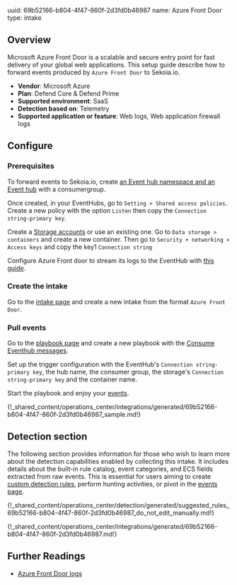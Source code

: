 uuid: 69b52166-b804-4f47-860f-2d3fd0b46987
name: Azure Front Door
type: intake

## Overview

Microsoft Azure Front Door is a scalable and secure entry point for fast delivery of your global web applications. This setup guide describe how to forward events produced by `Azure Front Door` to Sekoia.io.

- **Vendor**: Microsoft Azure
- **Plan**: Defend Core & Defend Prime
- **Supported environment**: SaaS
- **Detection based on**: Telemetry
- **Supported application or feature**: Web logs, Web application firewall logs

## Configure

### Prerequisites

To forward events to Sekoia.io, create [an Event hub namespace and an Event hub](https://docs.microsoft.com/en-us/azure/event-hubs/event-hubs-create) with a consumergroup.

Once created, in your EventHubs, go to `Setting > Shared access policies`.
Create a new policy with the option `Listen` then copy the `Connection string-primary key`.

Create a [Storage accounts](https://docs.microsoft.com/en-us/azure/storage/common/storage-account-create) or use an existing one. Go to `Data storage > containers` and create a new container.
Then go to `Security + networking > Access keys` and copy the key1 `Connection string`

Configure Azure Front door to stream its logs to the EventHub with [this guide](https://docs.microsoft.com/en-us/azure/frontdoor/standard-premium/how-to-logs#configure-logs).

### Create the intake

Go to the [intake page](https://app.sekoia.io/operations/intakes) and create a new intake from the format `Azure Front Door`.

### Pull events

Go to the [playbook page](https://app.sekoia.io/operations/playbooks) and create a new playbook with the [Consume Eventhub messages](/xdr/features/automate/library/microsoft-azure.md#consume-eventhub-messages).

Set up the trigger configuration with the EventHub's `Connection string-primary key`, the hub name, the consumer group, the storage's `Connection string-primary key` and the container name.

Start the playbook and enjoy your [events](https://app.sekoia.io/operations/events).

{!_shared_content/operations_center/integrations/generated/69b52166-b804-4f47-860f-2d3fd0b46987_sample.md!}

## Detection section

The following section provides information for those who wish to learn more about the detection capabilities enabled by collecting this intake. It includes details about the built-in rule catalog, event categories, and ECS fields extracted from raw events. This is essential for users aiming to create [custom detection rules](/docs/xdr/features/detect/sigma.md), perform hunting activities, or pivot in the [events page](/docs/xdr/features/investigate/events.md).

{!_shared_content/operations_center/detection/generated/suggested_rules_69b52166-b804-4f47-860f-2d3fd0b46987_do_not_edit_manually.md!}

{!_shared_content/operations_center/integrations/generated/69b52166-b804-4f47-860f-2d3fd0b46987.md!}

## Further Readings

- [Azure Front Door logs](https://docs.microsoft.com/en-us/azure/frontdoor/standard-premium/how-to-logs)
